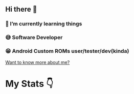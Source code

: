 ## Hi there 👋
### 🌱 I’m currently learning things
### 😅 Software Developer
### 😁 Android Custom ROMs user/tester/dev(kinda)
[Want to know more about me?](https://telegra.ph/mayuuuuuuuuuuuu12-s-Bio-02-12)
# My Stats 👇
<!-- ![](https://github.com/Mayuresh-loves-cpp/github-stats/blob/master/generated/overview.svg) -->
<!-- ![](https://github.com/MAyuresh-loves-cpp/github-stats/blob/master/generated/languages.svg) -->

<!-- ![Mayuresh's GitHub stats](https://github-readme-stats.vercel.app/api?username=Mayuresh-loves-cpp&count_private=true) -->
<!--
**Mayuresh-loves-cpp/Mayuresh-loves-cpp** is a ✨ _special_ ✨ repository because its `README.md` (this file) appears on your GitHub profile.

Here are some ideas to get you started:

- 🔭 I’m currently working on ...
- 🌱 I’m currently learning ...
- 👯 I’m looking to collaborate on ...
- 🤔 I’m looking for help with ...
- 💬 Ask me about ...
- 📫 How to reach me: ...
- 😄 Pronouns: ...
- ⚡ Fun fact: ...
-->
